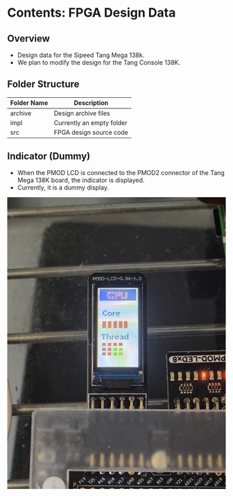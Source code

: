 
# Contents: FPGA Design Data

## Overview
- Design data for the Sipeed Tang Mega 138k.
- We plan to modify the design for the Tang Console 138K.

## Folder Structure

| Folder Name | Description                |
|-------------|----------------------------|
| archive     | Design archive files       |
| impl        | Currently an empty folder  |
| src         | FPGA design source code    |

## Indicator (Dummy)
- When the PMOD LCD is connected to the PMOD2 connector of the Tang Mega 138K board, the indicator is displayed.
- Currently, it is a dummy display. <br>
  
![PMOD_LCD](../image/PMOD_LCD.jpg "PMOD")
